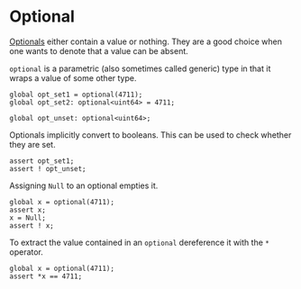 # Optional

[Optionals](https://docs.zeek.org/projects/spicy/en/latest/programming/language/types.html#optional)
either contain a value or nothing. They are a good choice when one wants to
denote that a value can be absent.

`optional` is a parametric (also sometimes called generic) type in that it
wraps a value of some other type.

```spicy
global opt_set1 = optional(4711);
global opt_set2: optional<uint64> = 4711;

global opt_unset: optional<uint64>;
```

Optionals implicitly convert to booleans. This can be used to check whether
they are set.

```spicy
assert opt_set1;
assert ! opt_unset;
```

Assigning `Null` to an optional empties it.

```spicy
global x = optional(4711);
assert x;
x = Null;
assert ! x;
```

To extract the value contained in an `optional` dereference it with the `*` operator.

```spicy
global x = optional(4711);
assert *x == 4711;
```
